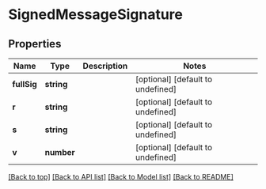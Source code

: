 # SignedMessageSignature

## Properties

|Name | Type | Description | Notes|
|------------ | ------------- | ------------- | -------------|
|**fullSig** | **string** |  | [optional] [default to undefined]|
|**r** | **string** |  | [optional] [default to undefined]|
|**s** | **string** |  | [optional] [default to undefined]|
|**v** | **number** |  | [optional] [default to undefined]|




[[Back to top]](#) [[Back to API list]](../../README.md#documentation-for-api-endpoints) [[Back to Model list]](../../README.md#documentation-for-models) [[Back to README]](../../README.md)

